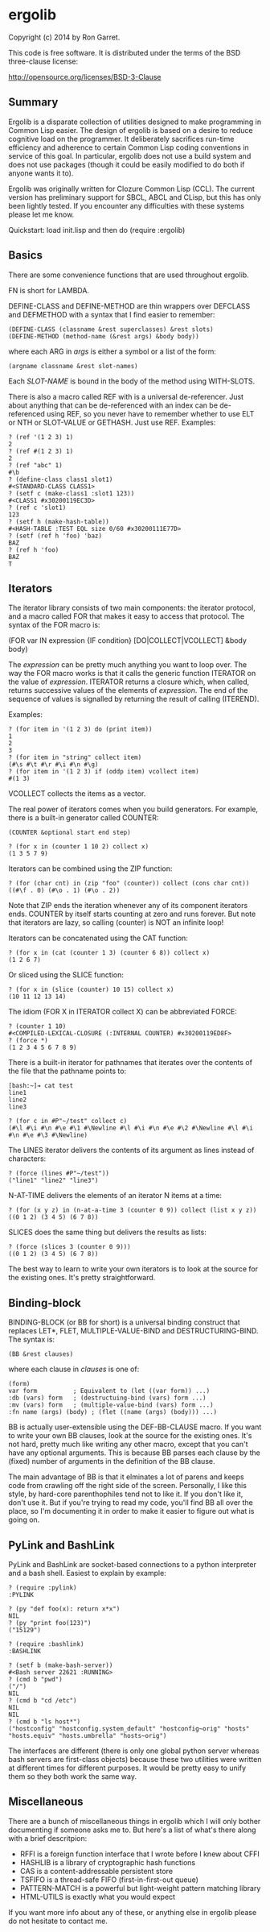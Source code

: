 ergolib
=======
Copyright (c) 2014 by Ron Garret.

This code is free software.  It is distributed under the terms of the BSD three-clause license:

http://opensource.org/licenses/BSD-3-Clause

Summary
-------
Ergolib is a disparate collection of utilities designed to make programming in Common Lisp easier.  The design of ergolib is based on a desire to reduce cognitive load on the programmer.  It deliberately sacrifices run-time efficiency and adherence to certain Common Lisp coding conventions in service of this goal.  In particular, ergolib does not use a build system and does not use packages (though it could be easily modified to do both if anyone wants it to).

Ergolib was originally written for Clozure Common Lisp (CCL).  The current version has preliminary support for SBCL, ABCL and CLisp, but this has only been lightly tested.  If you encounter any difficulties with these systems please let me know.

Quickstart: load init.lisp and then do (require :ergolib)

Basics
------
There are some convenience functions that are used throughout ergolib.

FN is short for LAMBDA.

DEFINE-CLASS and DEFINE-METHOD are thin wrappers over DEFCLASS and DEFMETHOD with a syntax that I find easier to remember:

	(DEFINE-CLASS (classname &rest superclasses) &rest slots)
	(DEFINE-METHOD (method-name (&rest args) &body body))

where each ARG in *args* is either a symbol or a list of the form:

	(argname classname &rest slot-names)

Each *SLOT-NAME* is bound in the body of the method using WITH-SLOTS.

There is also a macro called REF with is a universal de-referencer.  Just about anything that can be de-referenced with an index can be de-referenced using REF, so you never have to remember whether to use ELT or NTH or SLOT-VALUE or GETHASH.  Just use REF.  Examples:

	? (ref '(1 2 3) 1)
	2
	? (ref #(1 2 3) 1)
	2
	? (ref "abc" 1)
	#\b
	? (define-class class1 slot1)
	#<STANDARD-CLASS CLASS1>
	? (setf c (make-class1 :slot1 123))
	#<CLASS1 #x30200119EC3D>
	? (ref c 'slot1)
	123
	? (setf h (make-hash-table))
	#<HASH-TABLE :TEST EQL size 0/60 #x30200111E77D>
	? (setf (ref h 'foo) 'baz)
	BAZ
	? (ref h 'foo)
	BAZ
	T

Iterators
---------
The iterator library consists of two main components: the iterator protocol, and a macro called FOR that makes it easy to access that protocol.  The syntax of the FOR macro is:

(FOR var IN expression {IF condition} [DO|COLLECT|VCOLLECT] &body body)

The *expression* can be pretty much anything you want to loop over.  The way the FOR macro works is that it calls the generic function ITERATOR on the value of *expression*.  ITERATOR returns a closure which, when called, returns successive values of the elements of *expression*.  The end of the sequence of values is signalled by returning the result of calling (ITEREND).

Examples:

	? (for item in '(1 2 3) do (print item))
	1 
	2 
	3 
	? (for item in "string" collect item)
	(#\s #\t #\r #\i #\n #\g)
	? (for item in '(1 2 3) if (oddp item) vcollect item)
	#(1 3)

VCOLLECT collects the items as a vector.

The real power of iterators comes when you build generators.  For example, there is a built-in generator called COUNTER:

	(COUNTER &optional start end step)
	
	? (for x in (counter 1 10 2) collect x)
	(1 3 5 7 9)

Iterators can be combined using the ZIP function:

	? (for (char cnt) in (zip "foo" (counter)) collect (cons char cnt))
	((#\f . 0) (#\o . 1) (#\o . 2))

Note that ZIP ends the iteration whenever any of its component iterators ends.  COUNTER by itself starts counting at zero and runs forever.  But note that iterators are lazy, so calling (counter) is NOT an infinite loop!

Iterators can be concatenated using the CAT function:

	? (for x in (cat (counter 1 3) (counter 6 8)) collect x)
	(1 2 6 7)

Or sliced using the SLICE function:

	? (for x in (slice (counter) 10 15) collect x)
	(10 11 12 13 14)

The idiom (FOR X in ITERATOR collect X) can be abbreviated FORCE:

	? (counter 1 10)
	#<COMPILED-LEXICAL-CLOSURE (:INTERNAL COUNTER) #x30200119ED8F>
	? (force *)
	(1 2 3 4 5 6 7 8 9)

There is a built-in iterator for pathnames that iterates over the contents of the file that the pathname points to:

	[bash:~]➔ cat test
	line1
	line2
	line3
	
	? (for c in #P"~/test" collect c)
	(#\l #\i #\n #\e #\1 #\Newline #\l #\i #\n #\e #\2 #\Newline #\l #\i #\n #\e #\3 #\Newline)

The LINES iterator delivers the contents of its argument as lines instead of characters:

	? (force (lines #P"~/test"))
	("line1" "line2" "line3")

N-AT-TIME delivers the elements of an iterator N items at a time:

	? (for (x y z) in (n-at-a-time 3 (counter 0 9)) collect (list x y z))
	((0 1 2) (3 4 5) (6 7 8))

SLICES does the same thing but delivers the results as lists:

	? (force (slices 3 (counter 0 9)))
	((0 1 2) (3 4 5) (6 7 8))

The best way to learn to write your own iterators is to look at the source for the existing ones.  It's pretty straightforward.

Binding-block
-------------
BINDING-BLOCK (or BB for short) is a universal binding construct that replaces LET*, FLET, MULTIPLE-VALUE-BIND and DESTRUCTURING-BIND.  The syntax is:

	(BB &rest clauses)

where each clause in *clauses* is one of:

	(form)
	var form          ; Equivalent to (let ((var form)) ...)
	:db (vars) form   ; (destructuing-bind (vars) form ...)
	:mv (vars) form   ; (multiple-value-bind (vars) form ...)
	:fn name (args) (body) ; (flet ((name (args) (body))) ...)

BB is actually user-extensible using the DEF-BB-CLAUSE macro.  If you want to write your own BB clauses, look at the source for the existing ones.  It's not hard, pretty much like writing any other macro, except that you can't have any optional arguments.  This is because BB parses each clause by the (fixed) number of arguments in the definition of the BB clause.

The main advantage of BB is that it elminates a lot of parens and keeps code from crawling off the right side of the screen.  Personally, I like this style, by hard-core parenthophiles tend not to like it.  If you don't like it, don't use it.  But if you're trying to read my code, you'll find BB all over the place, so I'm documenting it in order to make it easier to figure out what is going on.

PyLink and BashLink
-------------------
PyLink and BashLink are socket-based connections to a python interpreter and a bash shell.  Easiest to explain by example:

	? (require :pylink)
	:PYLINK
	
	? (py "def foo(x): return x*x")
	NIL
	? (py "print foo(123)")
	("15129")
	
	? (require :bashlink)
	:BASHLINK
	
	? (setf b (make-bash-server))
	#<Bash server 22621 :RUNNING>
	? (cmd b "pwd")
	("/")
	NIL
	? (cmd b "cd /etc")
	NIL
	NIL
	? (cmd b "ls host*")
	("hostconfig" "hostconfig.system_default" "hostconfig~orig" "hosts" 	"hosts.equiv" "hosts.umbrella" "hosts~orig")

The interfaces are different (there is only one global python server whereas bash servers are first-class objects) because these two utilities were written at different times for different purposes.  It would be pretty easy to unify them so they both work the same way.

Miscellaneous
---
There are a bunch of miscellaneous things in ergolib which I will only bother documenting if someone asks me to.  But here's a list of what's there along with a brief descritpion:

* RFFI is a foreign function interface that I wrote before I knew about CFFI
* HASHLIB is a library of cryptographic hash functions
* CAS is a content-addressable persistent store
* TSFIFO is a thread-safe FIFO (first-in-first-out queue)
* PATTERN-MATCH is a powerful but light-weight pattern matching library
* HTML-UTILS is exactly what you would expect

If you want more info about any of these, or anything else in ergolib please do not hesitate to contact me.

